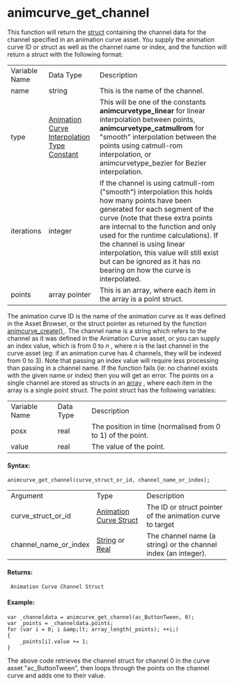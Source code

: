 # animcurve_get_channel

This function will return the
[struct](../../../GML_Overview/Structs) containing the channel data
for the channel specified in an animation curve asset. You supply the
animation curve ID or struct as well as the channel name or index, and
the function will return a struct with the following format:

|               |                                                                                                                                                              |                                                                                                                                                                                                                                                                                                                                                                                                       |
|---------------|--------------------------------------------------------------------------------------------------------------------------------------------------------------|-------------------------------------------------------------------------------------------------------------------------------------------------------------------------------------------------------------------------------------------------------------------------------------------------------------------------------------------------------------------------------------------------------|
| Variable Name | Data Type                                                                                                                                                    | Description                                                                                                                                                                                                                                                                                                                                                                                           |
|  name         | string                                                                                                                                                       | This is the name of the channel.                                                                                                                                                                                                                                                                                                                                                                      |
|  type         |  [Animation Curve Interpolation Type Constant](../../../../../GameMaker_Language/GML_Reference/Asset_Management/Animation_Curves/animcurve_channel_new)  | This will be one of the constants **animcurvetype_linear** for linear interpolation between points, **animcurvetype_catmullrom** for "smooth" interpolation between the points using catmull-rom interpolation, or animcurvetype_bezier for Bezier interpolation.                                                                                                                                     |
|  iterations   | integer                                                                                                                                                      | If the channel is using catmull-rom ("smooth") interpolation this holds how many points have been generated for each segment of the curve (note that these extra points are internal to the function and only used for the runtime calculations). If the channel is using linear interpolation, this value will still exist but can be ignored as it has no bearing on how the curve is interpolated. |
|  points       | array pointer                                                                                                                                                | This is an array, where each item in the array is a point struct.                                                                                                                                                                                                                                                                                                                                     |

The animation curve ID is the name of the animation curve as it was
defined in the Asset Browser, or the struct pointer as returned by the
function [ animcurve_create() ](animcurve_create) . The channel name
is a string which refers to the channel as it was defined in the
Animation Curve asset, or you can supply an index value, which is from 0
to *n* , where *n* is the last channel in the curve asset (eg: if an
animation curve has 4 channels, they will be indexed from 0 to 3). Note
that passing an index value will require less processing than passing in
a channel name. If the function fails (ie: no channel exists with the
given name or index) then you will get an error. The points on a single
channel are stored as structs in an
[array](../../../GML_Overview/Arrays) , where each item in the array
is a single point struct. The point struct has the following variables:

|               |           |                                                             |
|---------------|-----------|-------------------------------------------------------------|
| Variable Name | Data Type | Description                                                 |
|  posx         | real      | The position in time (normalised from 0 to 1) of the point. |
|  value        | real      | The value of the point.                                     |

#### Syntax:

``` gml
animcurve_get_channel(curve_struct_or_id, channel_name_or_index);
```

|                       |                                                                                                                                                      |                                                                |
|-----------------------|------------------------------------------------------------------------------------------------------------------------------------------------------|----------------------------------------------------------------|
| Argument              | Type                                                                                                                                                 | Description                                                    |
| curve_struct_or_id    |  [Animation Curve Struct](../../../../../GameMaker_Language/GML_Reference/Asset_Management/Animation_Curves/animcurve_get)                       | The ID or struct pointer of the animation curve to target      |
| channel_name_or_index |  [String](../../../../../GameMaker_Language/GML_Overview/Data_Types) or [Real](../../../../../GameMaker_Language/GML_Overview/Data_Types)    | The channel name (a string) or the channel index (an integer). |

#### Returns:

``` gml
 Animation Curve Channel Struct
```

#### Example:

``` gml
var _channeldata = animcurve_get_channel(ac_ButtonTween, 0);
var _points = _channeldata.points;
for (var i = 0; i &amp;lt; array_length(_points); ++i;)
{
    _points[i].value += 1;
}
```

The above code retrieves the channel struct for channel 0 in the curve
asset "ac_ButtonTween", then loops through the points on the channel
curve and adds one to their value.
